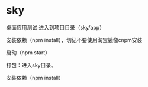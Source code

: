 # sky
桌面应用测试
进入到项目目录（sky/app）

安装依赖（npm install），切记不要使用淘宝镜像cnpm安装

启动（npm start）


打包：进入sky目录。

安装依赖（npm install）
